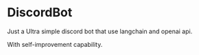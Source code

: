 # DiscordBot
Just a Ultra simple discord bot that use langchain and openai api.

With self-improvement capability.
